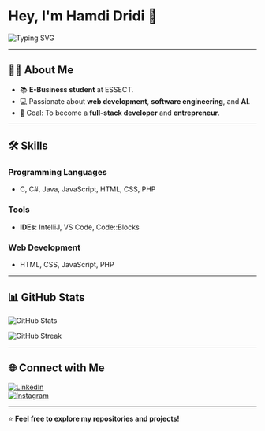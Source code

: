 # Hey, I'm Hamdi Dridi 👋

![Typing SVG](https://readme-typing-svg.herokuapp.com?font=Fira+Code&size=24&pause=1000&color=36BCF7&width=435&lines=Welcome+to+my+GitHub!;I'm+a+web+developer!;I+love+learning+new+technologies.)

---

## 🧑‍💻 About Me

- 📚 **E-Business student** at ESSECT.
- 💻 Passionate about **web development**, **software engineering**, and **AI**.
- 🎯 Goal: To become a **full-stack developer** and **entrepreneur**.

---

## 🛠️ Skills

### Programming Languages
- C, C#, Java, JavaScript, HTML, CSS, PHP

### Tools
- **IDEs**: IntelliJ, VS Code, Code::Blocks

### Web Development
- HTML, CSS, JavaScript, PHP

---

## 📊 GitHub Stats

![GitHub Stats](https://github-readme-stats.vercel.app/api?username=hamdidridi&show_icons=true&theme=dark)

![GitHub Streak](https://github-readme-streak-stats.herokuapp.com/?user=hamdidridi&theme=dark)

---

## 🌐 Connect with Me

[![LinkedIn](https://img.shields.io/badge/LinkedIn-Profile-blue?logo=linkedin)](www.linkedin.com/in/hamdi-dridi-tn)  
[![Instagram](https://img.shields.io/badge/Instagram-Profile-pink?logo=instagram)](https://www.instagram.com/hamdidridi_/)

---

⭐ **Feel free to explore my repositories and projects!**
